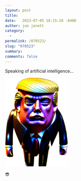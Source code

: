 ```yaml
---
layout: post
title:  
date:   2023-07-05 18:15:28 -0400
author: joe jenett
category:
  -  
permalink: /070523/
slug: "070523"
summary: 
comments: false
---
```


<p>Speaking of artificial intelligence...</p>
<p><img src="/images/speaking-of-ai.png" alt="" width="208"></p>
😎
<a href="https://brid.gy/publish/mastodon"></a>